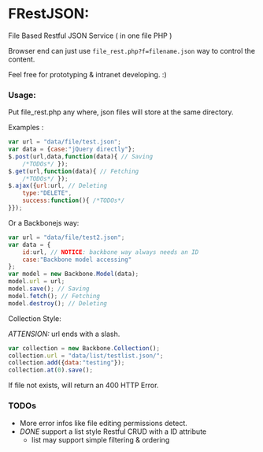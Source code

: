 # FRestJSON: 

File Based Restful JSON Service ( in one file PHP )

Browser end can just use `file_rest.php?f=filename.json` way to control the content.

Feel free for prototyping & intranet developing. :)

### Usage:

Put file_rest.php any where, json files will store at the same directory.

Examples :

```javascript
var url = "data/file/test.json";
var data = {case:"jQuery directly"};
$.post(url,data,function(data){ // Saving
	/*TODOs*/ });
$.get(url,function(data){ // Fetching
	/*TODOs*/ });
$.ajax({url:url, // Deleting
	type:"DELETE",
	success:function(){ /*TODOs*/ 
}});
```

Or a Backbonejs way:

```javascript
var url = "data/file/test2.json";
var data = {
	id:url, // NOTICE: backbone way always needs an ID
	case:"Backbone model accessing"
};
var model = new Backbone.Model(data);
model.url = url;
model.save(); // Saving
model.fetch(); // Fetching
model.destroy(); // Deleting
```

Collection Style: 

*ATTENSION:* url ends with a slash.

```javascript
var collection = new Backbone.Collection();
collection.url = "data/list/testlist.json/"; 
collection.add({data:"testing"});
collection.at(0).save();
```

If file not exists, will return an 400 HTTP Error.

### TODOs

* More error infos like file editing permissions detect.
* *DONE* support a list style Restful CRUD with a ID attribute
	* list may support simple filtering & ordering
